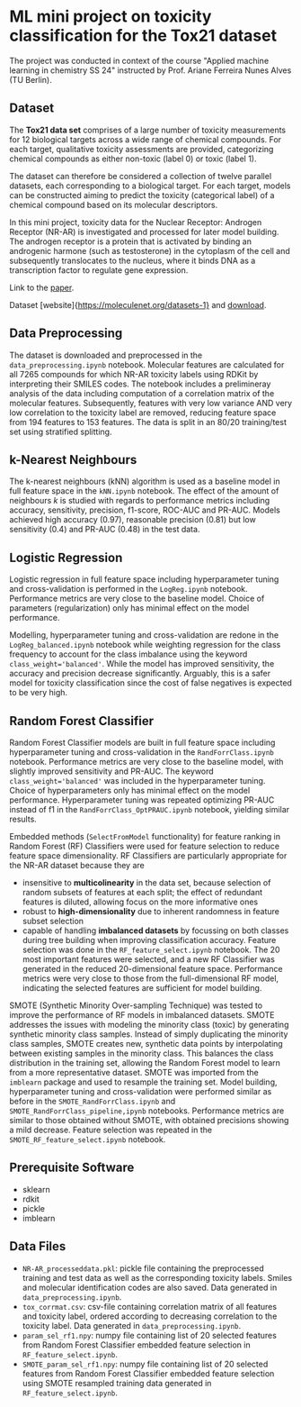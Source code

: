 # ML mini project on toxicity classification for the Tox21 dataset

The project was conducted in context of the course "Applied machine learning in chemistry SS 24" instructed by Prof. Ariane Ferreira Nunes Alves (TU Berlin).

## Dataset

The **Tox21 data set** comprises of a large number of toxicity measurements for 12 biological targets across a wide range of chemical compounds. For each target, qualitative toxicity assessments are provided, categorizing chemical compounds as either non-toxic (label 0) or toxic (label 1).

The dataset can therefore be considered a collection of twelve parallel datasets, each corresponding to a biological target. For each target, models can be constructed aiming to predict the toxicity (categorical label) of a chemical compound based on its molecular descriptors.

In this mini project, toxicity data for the Nuclear Receptor: Androgen Receptor (NR-AR) is investigated and processed for later model building. The androgen receptor is a protein that is activated by binding an androgenic harmone (such as testosterone) in the cytoplasm of the cell and subsequently translocates to the nucleus, where it binds DNA as a transcription factor to regulate gene expression. 

Link to the [paper](https://pubs.rsc.org/en/content/articlehtml/2018/sc/c7sc02664a).

Dataset [website]{https://moleculenet.org/datasets-1} and [download](https://deepchemdata.s3-us-west-1.amazonaws.com/datasets/tox21.csv.gz).


## Data Preprocessing

The dataset is downloaded and preprocessed in the `data_preprocessing.ipynb` notebook. Molecular features are calculated for all 7265 compounds for which NR-AR toxicity labels using RDKit by interpreting their SMILES codes. The notebook includes a prelimineray analysis of the data including computation of a correlation matrix of the molecular features. Subsequently, features with very low variance AND very low correlation to the toxicity label are removed, reducing feature space from 194 features to 153 features. The data is split in an 80/20 training/test set using stratified splitting.

## k-Nearest Neighbours

The k-nearest neighbours (kNN) algorithm is used as a baseline model in full feature space in the `kNN.ipynb` notebook. The effect of the amount of neighbours $k$ is studied with regards to performance metrics including accuracy, sensitivity, precision, f1-score, ROC-AUC and PR-AUC. Models achieved high accuracy (0.97), reasonable precision (0.81) but low sensitivity (0.4) and PR-AUC (0.48) in the test data.

## Logistic Regression

Logistic regression in full feature space including hyperparameter tuning and cross-validation is performed in the `LogReg.ipynb` notebook. Performance metrics are very close to the baseline model. Choice of parameters (regularization) only has minimal effect on the model performance.

Modelling, hyperparameter tuning and cross-validation are redone in the `LogReg_balanced.ipynb` notebook while weighting regression for the class frequency to account for the class imbalance using the keyword `class_weight='balanced'`. While the model has improved sensitivity, the accuracy and precision decrease significantly. Arguably, this is a safer model for toxicity classification since the cost of false negatives is expected to be very high.

## Random Forest Classifier

Random Forest Classifier models are built in full feature space including hyperparameter tuning and cross-validation in the `RandForrClass.ipynb` notebook. Performance metrics are very close to the baseline model, with slightly improved sensitivity and PR-AUC. The keyword `class_weight='balanced'` was included in the hyperparameter tuning. Choice of hyperparameters only has minimal effect on the model performance. Hyperparameter tuning was repeated optimizing PR-AUC instead of f1 in the `RandForrClass_OptPRAUC.ipynb` notebook, yielding similar results.

Embedded methods (`SelectFromModel` functionality) for feature ranking in Random Forest (RF) Classifiers were used for feature selection to reduce feature space dimensionality. 
RF Classifiers are particularly appropriate for the NR-AR dataset because they are
- insensitive to **multicolinearity** in the data set, because selection of random subsets of features at each split; the effect of redundant features is diluted, allowing focus on the more informative ones
- robust to **high-dimensionality** due to inherent randomness in feature subset selection
- capable of handling **imbalanced datasets** by focussing on both classes during tree building when improving classification accuracy.
Feature selection was done in the `RF_feature_select.ipynb` notebook. The 20 most important features were selected, and a new RF Classifier was generated in the reduced 20-dimensional feature space. Performance metrics were very close to those from the full-dimensional RF model, indicating the selected features are sufficient for model building.

SMOTE (Synthetic Minority Over-sampling Technique) was tested to improve the performance of RF models 
in imbalanced datasets. SMOTE addresses the issues with modeling the minority class (toxic) by generating synthetic minority class samples. Instead of simply duplicating the minority class samples, SMOTE creates new, synthetic data points by interpolating between existing samples in the minority class. This balances the class distribution in the training set, allowing the Random Forest model to learn from a more representative dataset. SMOTE was imported from the `imblearn` package and used to resample the training set. Model building, hyperparameter tuning and cross-validation were performed similar as before in the `SMOTE_RandForrClass.ipynb` and `SMOTE_RandForrClass_pipeline,ipynb` notebooks. Performance metrics are similar to those obtained without SMOTE, with obtained precisions showing a mild decrease. Feature selection was repeated in the `SMOTE_RF_feature_select.ipynb` notebook.

## Prerequisite Software 

 - sklearn
 - rdkit
 - pickle
 - imblearn
 

## Data Files

- `NR-AR_processeddata.pkl`: pickle file containing the preprocessed training and test data as well as the corresponding toxicity labels. Smiles and molecular identification codes are also saved. Data generated in `data_preprocessing.ipynb`.
-  `tox_corrmat.csv`: csv-file containing correlation matrix of all features and toxicity label, ordered according to decreasing correlation to the toxicity label. Data generated in `data_preprocessing.ipynb`.
- `param_sel_rf1.npy`: numpy file containing list of 20 selected features from Random Forest Classifier embedded feature selection in `RF_feature_select.ipynb`.
- `SMOTE_param_sel_rf1.npy`: numpy file containing list of 20 selected features from Random Forest Classifier embedded feature selection using SMOTE resampled training data generated in `RF_feature_select.ipynb`.




